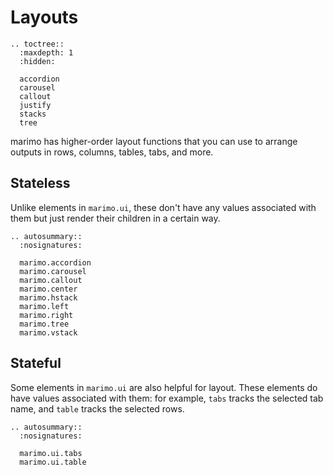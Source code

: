 # Layouts

```{eval-rst}
.. toctree::
  :maxdepth: 1
  :hidden:

  accordion
  carousel
  callout
  justify
  stacks
  tree
```

marimo has higher-order layout functions that you can use to arrange outputs
in rows, columns, tables, tabs, and more.

## Stateless

Unlike elements in `marimo.ui`, these don't have any values associated with
them but just render their children in a certain way.

```{eval-rst}
.. autosummary::
  :nosignatures:

  marimo.accordion
  marimo.carousel
  marimo.callout
  marimo.center
  marimo.hstack
  marimo.left
  marimo.right
  marimo.tree
  marimo.vstack
```

## Stateful

Some elements in `marimo.ui` are also helpful for layout. These elements
do have values associated with them: for example, `tabs` tracks the
selected tab name, and `table` tracks the selected rows.

```{eval-rst}
.. autosummary::
  :nosignatures:

  marimo.ui.tabs
  marimo.ui.table
```
